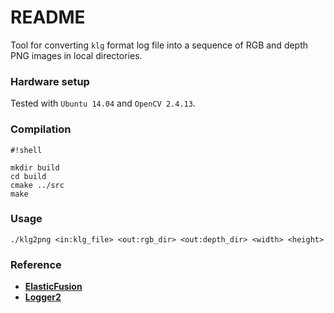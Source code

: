 # README #

Tool for converting ```klg``` format log file into a sequence of RGB and depth PNG images in local directories.

### Hardware setup

Tested with ```Ubuntu 14.04``` and ```OpenCV 2.4.13```.

### Compilation

```
#!shell

mkdir build
cd build
cmake ../src
make
```

### Usage

```
./klg2png <in:klg_file> <out:rgb_dir> <out:depth_dir> <width> <height>
```

### Reference
* **[ElasticFusion](https://github.com/mp3guy/ElasticFusion)**
* **[Logger2](https://github.com/mp3guy/Logger2)**
